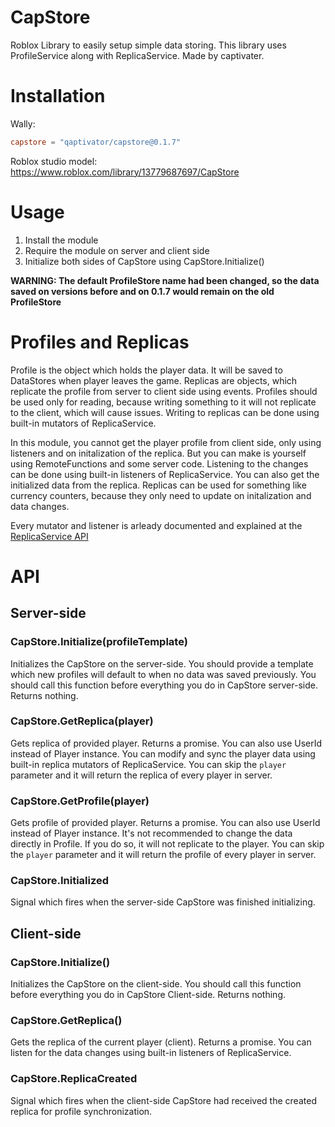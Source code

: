 # CapStore

Roblox Library to easily setup simple data storing.
This library uses ProfileService along with ReplicaService.
Made by captivater.

# Installation

Wally:

```toml
capstore = "qaptivator/capstore@0.1.7"
```

Roblox studio model:
https://www.roblox.com/library/13779687697/CapStore

# Usage

1. Install the module
2. Require the module on server and client side
3. Initialize both sides of CapStore using CapStore.Initialize()

**WARNING: The default ProfileStore name had been changed, so the data saved on versions before and on 0.1.7 would remain on the old ProfileStore**

# Profiles and Replicas

Profile is the object which holds the player data. It will be saved to DataStores when player leaves the game.
Replicas are objects, which replicate the profile from server to client side using events.
Profiles should be used only for reading, because writing something to it will not replicate to the client,
which will cause issues. Writing to replicas can be done using built-in mutators of ReplicaService.

In this module, you cannot get the player profile from client side,
only using listeners and on initalization of the replica.
But you can make is yourself using RemoteFunctions and some server code.
Listening to the changes can be done using built-in listeners of ReplicaService.
You can also get the initialized data from the replica.
Replicas can be used for something like currency counters, because they only need to update on initalization and data changes.

Every mutator and listener is arleady documented and explained at the [ReplicaService API](https://madstudioroblox.github.io/ReplicaService/api/)

# API

## Server-side

### CapStore.Initialize(profileTemplate)

Initializes the CapStore on the server-side. You should provide a template which
new profiles will default to when no data was saved previously.
You should call this function before everything you do in CapStore server-side.
Returns nothing.

### CapStore.GetReplica(player)

Gets replica of provided player. Returns a promise. You can also use UserId instead of Player instance.
You can modify and sync the player data using built-in replica mutators of ReplicaService.
You can skip the `player` parameter and it will return the replica of every player in server.

### CapStore.GetProfile(player)

Gets profile of provided player. Returns a promise. You can also use UserId instead of Player instance.
It's not recommended to change the data directly in Profile.
If you do so, it will not replicate to the player.
You can skip the `player` parameter and it will return the profile of every player in server.

### CapStore.Initialized

Signal which fires when the server-side CapStore was finished initializing.

## Client-side

### CapStore.Initialize()

Initializes the CapStore on the client-side.
You should call this function before everything you do in CapStore Client-side.
Returns nothing.

### CapStore.GetReplica()

Gets the replica of the current player (client). Returns a promise.
You can listen for the data changes using built-in listeners of ReplicaService.

### CapStore.ReplicaCreated

Signal which fires when the client-side CapStore had received the created replica for profile synchronization.

